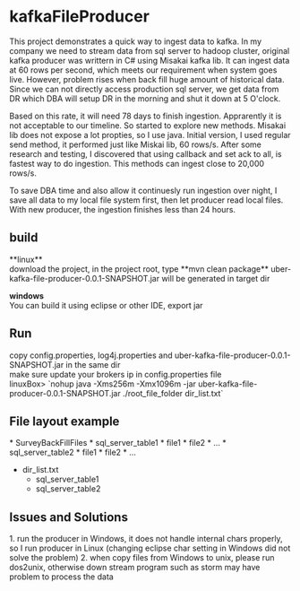 # kafkaFileProducer

This project demonstrates a quick way to ingest data to kafka. In my company we need to stream data from sql server to hadoop cluster, original kafka producer was writtern in C# using Misakai kafka lib. It can ingest data at 60 rows per second, which meets our requirement when system goes live. However, problem rises when back fill huge amount of historical data. Since we can not directly access production sql server, we get data from DR which DBA will setup DR in the morning and shut it down at 5 O'clock.

Based on this rate, it will need 78 days to finish ingestion. Apprarently it is not acceptable to our timeline. So started to explore new methods. Misakai lib does not expose a lot propties, so I use java. Initial version, I used regular send method, it performed just like Miskai lib, 60 rows/s. After some research and testing, I discovered that using callback and set ack to all, is fastest way to do ingestion. This methods can ingest close to 20,000 rows/s. 

To save DBA time and also allow it continuesly run ingestion over night, I save all data to my local file system first, then let producer read local files. With new producer, the ingestion finishes less than 24 hours.

<h2>build</h2>
**linux**
<br>download the project, in the project root, type
**mvn clean package**
uber-kafka-file-producer-0.0.1-SNAPSHOT.jar will be generated in target dir

**windows**
<br>You can build it using eclipse or other IDE, export jar

<h2>Run</h2>
copy config.properties, log4j.properties and uber-kafka-file-producer-0.0.1-SNAPSHOT.jar in the same dir<br>
make sure update your brokers ip in config.properties file<br>
linuxBox> `nohup java -Xms256m -Xmx1096m -jar uber-kafka-file-producer-0.0.1-SNAPSHOT.jar ./root_file_folder dir_list.txt`

<h2>File layout example</h2>
* SurveyBackFillFiles
   * sql_server_table1
     * file1
     * file2
     * ...
   * sql_server_table2
     * file1
     * file2
   * ...

* dir_list.txt
  * sql_server_table1
  * sql_server_table2
  
<h2>Issues and Solutions</h2>
1. run the producer in Windows, it does not handle internal chars properly, so I run producer in Linux (changing eclipse char setting in Windows did not solve the problem)
2. when copy files from Windows to unix, please run dos2unix, otherwise down stream program such as storm may have problem to process the data
